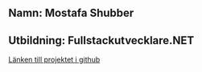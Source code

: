 ## Namn: Mostafa Shubber
## Utbildning: Fullstackutvecklare.NET

[Länken till projektet i github](https://github.com/Chasacademy-mostafa-shubber/CV-Sidan-JavaScript)
